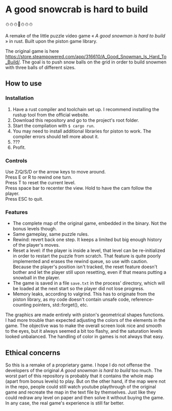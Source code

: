 # A good snowcrab is hard to build

⛄️⛄️⛄️🦀️⛄️⛄️⛄️

A remake of the little puzzle video game « *A good snowman is hard to build* » in rust. Built upon the piston game library.

The original game is here https://store.steampowered.com/app/316610/A_Good_Snowman_Is_Hard_To_Build/. The goal is to push snow balls on the grid in order to build snowmen with three balls of different sizes.

## How to use

### Installation

1. Have a rust compiler and toolchain set up. I recommend installing the rustup tool from the official website.
2. Download this repository and go to the project's root folder.
3. Start the compilation with `$ cargo run`.
4. You may need to install additional libraries for piston to work. The compiler errors should tell more about it.
5. ???
6. Profit.

### Controls

Use Z/Q/S/D or the arrow keys to move around.  
Press E or R to rewind one turn.  
Press T to reset the current level.  
Press space bar to recenter the view. Hold to have the cam follow the player.  
Press ESC to quit.  

### Features

* The complete map of the original game, embedded in the binary. Not the bonus levels though.
* Same gameplay, same puzzle rules.
* Rewind: revert back one step. It keeps a limited but big enough history of the player's moves.
* Reset a level: if the player is inside a level, that level can be re-initialized in order to restart the puzzle from scratch. That feature is quite poorly implemented and erases the rewind queue, so use with caution. Because the player's position isn't tracked, the reset feature doesn't bother and let the player still upon resetting, even if that means putting a snowball in the player.
* The game is saved in a file `save.txt` in the process' directory, which will be loaded at the next start so the player did not lose progress.
* Memory leaks, according to valgrind. This has to originate from the piston library, as my code doesn't contain unsafe code, reference-counting pointers, std::forget(), etc.

The graphics are made entirely with piston's geometrical shapes functions. I had more trouble than expected adjusting the colors of the elements in the game. The objective was to make the overall screen look nice and smooth to the eyes, but it always seemed a bit too flashy, and the saturation levels looked unbalanced. The handling of color in games is not always that easy.

## Ethical concerns

So this is a remake of a proprietary game. I hope I do not offense the developers of the original *A good snowman is hard to build* too much. The worst part of this repository is probably that it contains the whole map (apart from bonus levels) to play. But on the other hand, if the map were not in the repo, people could still watch youtube playthrough of the original game and recreate the map in the text file by themselves. Just like they could redraw any level on paper and then solve it without buying the game. In any case, the real game's experience is still far better.
